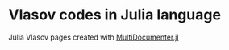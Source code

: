# Vlasov codes in Julia language

Julia Vlasov pages created with [MultiDocumenter.jl](https://github.com/JuliaComputing/MultiDocumenter.jl)

